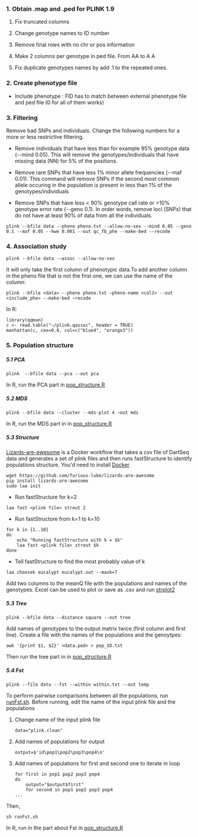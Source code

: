 ### 1. Obtain .map and .ped for PLINK 1.9 

1) Fix truncated columns

2) Change genotype names to ID number

3) Remove final rows with no chr or pos information

4) Make 2 columns per genotype in ped file. From AA to A	A 

5) Fix duplicate genotypes names by add .1 to the repeated ones. 


### 2. Create phenotype file

- Include phenotype : FID has to match between external phenotype file and ped file (0 for all of them works)


### 3. Filtering 

Remove bad SNPs and individuals. Change the following numbers for a more or less restrictive filtering. 

- Remove individuals that have less than  for example 95% genotype data (--mind 0.05). This will remove the genotypes/individuals that have missing data (NN) for 5% of the positions. 

- Remove rare SNPs that have less 1% minor allele frequencies (--maf 0.01). This command will remove SNPs if the second most common allele occuring in the population is present in less than 1% of the genotypes/individuals

- Remove SNPs that have less < 90% genotype call rate or >10% genotype error rate (--geno 0.1). In order words, remove loci (SNPs) that do not have at least 90% of data from all the individuals.    ```
plink --bfile data --pheno pheno.txt --allow-no-sex --mind 0.05 --geno 0.1 --maf 0.05 --hwe 0.001 --out qc_fb_phe --make-bed --recode
```### 4. Association study

```plink --bfile data -–assoc --allow-no-sex```


It will only take the first column of phenotypic data.To add another column in the pheno file that is not the first one, we can use the name of the column: ```
plink --bfile <data> --pheno pheno.txt –pheno-name <col2> --out <include_phe> --make-bed –recode```In R:
```library(qqman)
c <- read.table("~/plink.qassoc", header = TRUE)
manhattan(c, cex=0.8, col=c("blue4", "orange3"))```
### 5. Population structure 

##### 5.1 PCA

```
plink  --bfile data --pca --out pca
```

In R, run the PCA part in [pop_structure.R](https://github.com/pilarcormo/Bioinformatics_support_BecA/blob/master/R-scripts/pop_structure.R)

##### 5.2 MDS
```
plink --bfile data --cluster --mds-plot 4 –out mds
```
In R, run the MDS part in in [pop_structure.R](https://github.com/pilarcormo/Bioinformatics_support_BecA/blob/master/R-scripts/pop_structure.R)

##### 5.3 Structure

[Lizards-are-awesome](https://github.com/furious-luke/lizards-are-awesome) is a Docker workflow that takes a csv file of DartSeq data and generates a set of plink files and then runs fastStructure to identify populations structure. You'd need to install [Docker](https://docs.docker.com/engine/installation/) 

```
wget https://github.com/furious-luke/lizards-are-awesome
pip install lizards-are-awesome
sudo laa init
```
- Run fastStructure for k=2```laa fast <plink file> strout 2
```- Run fastStructore from k=1 to k=10
```for k in {1..10}do	echo "Running fastStructure with k = $k"	laa fast <plink file> strout $kdone 
```
- Tell fastStructure to find the most probably value of k
```laa choosek eucalypt eucalypt.out --maxk=7
```
Add two columns to the meanQ file with the populations and names of the genotypes. Excel can be used to plot or save as .csv and run [strplot2](http://omicsspeaks.com/strplot2/)

##### 5.3 Tree 

```
plink --bfile data --distance square --out tree
```

Add names of genotypes to the output matrix twice (first column and first line). Create a file with the names of the populations and the genoytpes:

```
awk '{print $1, $2}' <data.ped> > pop_ID.txt 
```

Then run the tree part in in [pop_structure.R](https://github.com/pilarcormo/Bioinformatics_support_BecA/blob/master/R-scripts/pop_structure.R)

##### 5.4 Fst

```
plink --file data --fst --within within.txt --out temp 
```

To perform pairwise comparisons between all the populations, run [runFst.sh](runFst.sh). Before running, edit the name of the input plink file and the populations

1. Change name of the input plink file 

	```
	data="plink.clean"
	```
2. Add names of populations for output 

	```
	output=$'id\pop1\pop2\pop3\pop4\n'
	```
	
3. Add names of populations for first and second one to iterate in loop

	```
	for first in pop1 pop2 pop3 pop4
	do
        output="$output$first"
        for second in pop1 pop2 pop3 pop4
	...
	```

Then, 

```
sh runFst.sh
```

In R, run in the part about Fst in [pop_structure.R](https://github.com/pilarcormo/Bioinformatics_support_BecA/blob/master/R-scripts/pop_structure.R)